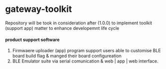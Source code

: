 # gateway-toolkit

Repository will be took in consideration after (1.0.0) to implement toolkit (support app) matter to enhance developemnt life cycle

#### product support software
1. Firmwaere uploader (app) program support users able to customise BLE board build flag & manged their board configureation 
2. BLE Emulator suite via serial comunication & web | app | web interface.

